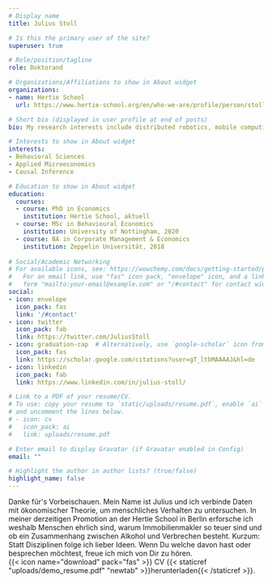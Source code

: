 ```yaml
---
# Display name
title: Julius Stoll

# Is this the primary user of the site?
superuser: true

# Role/position/tagline
role: Doktorand

# Organizations/Affiliations to show in About widget
organizations:
- name: Hertie School
  url: https://www.hertie-school.org/en/who-we-are/profile/person/stoll

# Short bio (displayed in user profile at end of posts)
bio: My research interests include distributed robotics, mobile computing and programmable matter.

# Interests to show in About widget
interests:
- Behavioral Sciences  
- Applied Microeconomics
- Causal Inference

# Education to show in About widget
education:
  courses:
  - course: PhD in Economics
    institution: Hertie School, aktuell
  - course: MSc in Behavioural Economics
    institution: University of Nottingham, 2020
  - course: BA in Corporate Management & Economics
    institution: Zeppelin Universität, 2018
    
# Social/Academic Networking
# For available icons, see: https://wowchemy.com/docs/getting-started/page-builder/#icons
#   For an email link, use "fas" icon pack, "envelope" icon, and a link in the
#   form "mailto:your-email@example.com" or "/#contact" for contact widget.
social:
- icon: envelope
  icon_pack: fas
  link: '/#contact'
- icon: twitter
  icon_pack: fab
  link: https://twitter.com/JuliusStoll
- icon: graduation-cap  # Alternatively, use `google-scholar` icon from `ai` icon pack
  icon_pack: fas
  link: https://scholar.google.com/citations?user=gT_ltbMAAAAJ&hl=de
- icon: linkedin
  icon_pack: fab
  link: https://www.linkedin.com/in/julius-stoll/

# Link to a PDF of your resume/CV.
# To use: copy your resume to `static/uploads/resume.pdf`, enable `ai` icons in `params.toml`, 
# and uncomment the lines below.
# - icon: cv
#   icon_pack: ai
#   link: uploads/resume.pdf

# Enter email to display Gravatar (if Gravatar enabled in Config)
email: ""

# Highlight the author in author lists? (true/false)
highlight_name: false
---
```


Danke für's Vorbeischauen. Mein Name ist Julius und ich verbinde Daten mit ökonomischer Theorie, um menschliches Verhalten zu untersuchen. In meiner derzeitigen Promotion an der Hertie School in Berlin erforsche ich weshalb Menschen ehrlich sind, warum Immobilienmakler so teuer sind und ob ein Zusammenhang zwischen Alkohol und Verbrechen besteht. Kurzum: Statt Disziplinen folge ich lieber Ideen. Wenn Du welche davon hast oder besprechen möchtest, freue ich mich von Dir zu hören.  
{{< icon name="download" pack="fas" >}} CV {{< staticref "uploads/demo_resume.pdf" "newtab" >}}herunterladen{{< /staticref >}}.
